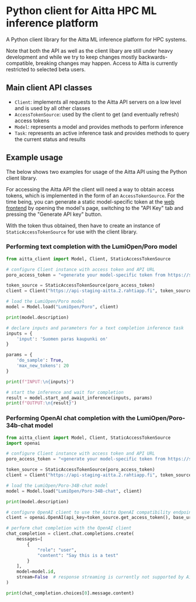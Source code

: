 <!--
SPDX-FileCopyrightText: 2024 CSC - IT Center for Science Oy

SPDX-License-Identifier: MIT
-->

# Python client for Aitta HPC ML inference platform

A Python client library for the Aitta ML inference platform for HPC systems.

Note that both the API as well as the client libary are still under heavy development and while
we try to keep changes mostly backwards-compatible, breaking changes may happen. Access to Aitta is
currently restricted to selected beta users.

## Main client API classes

- `Client`: implements all requests to the Aitta API servers on a low level and is used by all other classes
- `AccessTokenSource`: used by the client to get (and eventually refresh) access tokens
- `Model`: represents a model and provides methods to perform inference
- `Task`: represents an active inference task and provides methods to query the current status and results

## Example usage

The below shows two examples for usage of the Aitta API using the Python client library.

For accessing the Aitta API the client will need a way to obtain access tokens, which is
implemented in the form of an `AccessTokenSource`. For the time being, you can generate a static
model-specific token at the [web frontend](https://staging-aitta.2.rahtiapp.fi/) by opening
the model's page, switching to the "API Key" tab and pressing the "Generate API key" button.

With the token thus obtained, then have to create an instance of `StaticAccessTokenSource` for use
with the client library.

### Performing text completion with the LumiOpen/Poro model
```python
from aitta_client import Model, Client, StaticAccessTokenSource

# configure Client instance with access token and API URL
poro_access_token = "<generate your model-specific token from https://staging-aitta.2.rahtiapp.fi/ and enter it here>"

token_source = StaticAccessTokenSource(poro_access_token)
client = Client("https://api-staging-aitta.2.rahtiapp.fi", token_source)

# load the LumiOpen/Poro model
model = Model.load("LumiOpen/Poro", client)

print(model.description)

# declare inputs and parameters for a text completion inference task
inputs = {
    'input': 'Suomen paras kaupunki on'
}

params = {
    'do_sample': True,
    'max_new_tokens': 20
}

print(f"INPUT:\n{inputs}")

# start the inference and wait for completion
result = model.start_and_await_inference(inputs, params)
print(f"OUTPUT:\n{result}")

```

### Performing OpenAI chat completion with the LumiOpen/Poro-34b-chat model

```python
from aitta_client import Model, Client, StaticAccessTokenSource
import openai

# configure Client instance with access token and API URL
poro_access_token = "<generate your model-specific token from https://staging-aitta.2.rahtiapp.fi/ and enter it here>"

token_source = StaticAccessTokenSource(poro_access_token)
client = Client("https://api-staging-aitta.2.rahtiapp.fi", token_source)

# load the LumiOpen/Poro-34B-chat model
model = Model.load("LumiOpen/Poro-34B-chat", client)

print(model.description)

# configure OpenAI client to use the Aitta OpenAI compatibility endpoints
client = openai.OpenAI(api_key=token_source.get_access_token(), base_url=model.openai_api_url)

# perform chat completion with the OpenAI client
chat_completion = client.chat.completions.create(
    messages=[
        {
            "role": "user",
            "content": "Say this is a test"
        }
    ],
    model=model.id,
    stream=False  # response streaming is currently not supported by Aitta
)

print(chat_completion.choices[0].message.content)
```
